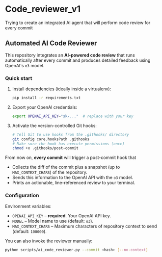 # Code_reviewer_v1
Trying to create an integrated AI agent that will perform code review for every commit

## Automated AI Code Reviewer

This repository integrates an **AI-powered code review** that runs automatically after every commit and produces detailed feedback using OpenAI's `o3` model.

### Quick start

1.  Install dependencies (ideally inside a virtualenv):

    ```bash
    pip install -r requirements.txt
    ```

2.  Export your OpenAI credentials:

    ```bash
    export OPENAI_API_KEY="sk-..."  # replace with your key
    ```

3.  Activate the version-controlled Git hooks:

    ```bash
    # Tell Git to use hooks from the .githooks/ directory
    git config core.hooksPath .githooks
    # Make sure the hook has execute permissions (once)
    chmod +x .githooks/post-commit
    ```

From now on, **every commit** will trigger a post-commit hook that

* Collects the diff of the commit plus a snapshot (up to `MAX_CONTEXT_CHARS`) of the repository.
* Sends this information to the OpenAI API with the `o3` model.
* Prints an actionable, line-referenced review to your terminal.

### Configuration

Environment variables:

* `OPENAI_API_KEY` – **required**. Your OpenAI API key.
* `MODEL` – Model name to use (default: `o3`).
* `MAX_CONTEXT_CHARS` – Maximum characters of repository context to send (default: `100000`).

You can also invoke the reviewer manually:

```bash
python scripts/ai_code_reviewer.py --commit <hash> [--no-context]
```
